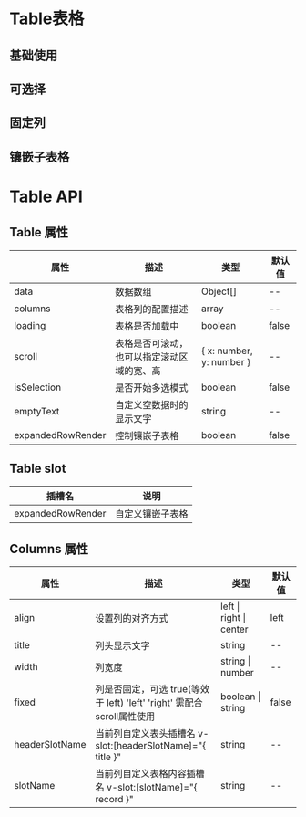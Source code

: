 <script setup>

import Default from './default.vue'
import Selection from './select.vue'
import Children from './children.vue'
import Fixed from './fixed.vue'

</script>

# Table表格

## 基础使用

<Preview comp-name="Table" demo-name="default">
  <Default />
</Preview>

## 可选择

<Preview comp-name="Table" demo-name="select">
  <Selection />
</Preview>

## 固定列

<Preview comp-name="Table" demo-name="fixed">
  <Fixed />
</Preview>

## 镶嵌子表格

<Preview comp-name="Table" demo-name="children">
  <Children />
</Preview>

# Table API

## Table 属性

| 属性 | 描述 | 类型 | 默认值 |
| ---- | ---- | ---- | ---- |
| data | 数据数组 | Object[] | -- |
| columns | 表格列的配置描述 | array | -- |
| loading | 表格是否加载中 | boolean | false |
| scroll | 表格是否可滚动，也可以指定滚动区域的宽、高 | { x: number, y: number } | -- |
| isSelection | 是否开始多选模式 | boolean | false |
| emptyText | 自定义空数据时的显示文字 | string | -- |
| expandedRowRender | 控制镶嵌子表格 | boolean | false |


## Table slot

| 插槽名 | 说明 |
| ---- | ---- |
| expandedRowRender | 自定义镶嵌子表格 |


## Columns 属性

| 属性 | 描述 | 类型 | 默认值 |
| ---- | ---- | ---- | ---- |
| align | 设置列的对齐方式 | left \| right \| center | left |
| title | 列头显示文字 | string | -- |
| width | 列宽度 | string \| number | -- |
| fixed | 列是否固定，可选 true(等效于 left) 'left' 'right' 需配合scroll属性使用 | boolean \| string | false |
| headerSlotName | 当前列自定义表头插槽名 v-slot:[headerSlotName]="{ title }" | string | -- |
| slotName | 当前列自定义表格内容插槽名 v-slot:[slotName]="{ record }" | string | -- |
